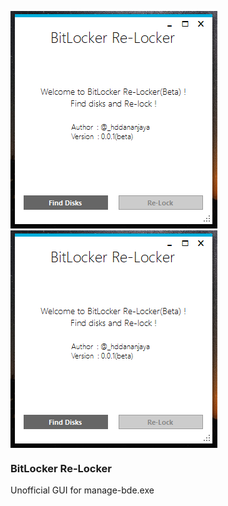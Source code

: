 ![screenshot](https://github.com/I2NhbmloZWxweW91/BitLocker-Re-Locker/blob/master/img/Relocker%20SS.PNG?raw=true)
<img align="center" src="https://github.com/I2NhbmloZWxweW91/BitLocker-Re-Locker/blob/master/img/Relocker%20SS.PNG" alt="...">
### BitLocker Re-Locker
Unofficial GUI for manage-bde.exe
